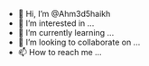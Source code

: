 - 👋 Hi, I’m @Ahm3d5haikh
- 👀 I’m interested in ...
- 🌱 I’m currently learning ...
- 💞️ I’m looking to collaborate on ...
- 📫 How to reach me ...

<!---
Ahm3d5haikh/Ahm3d5haikh is a ✨ special ✨ repository because its `README.md` (this file) appears on your GitHub profile.
You can click the Preview link to take a look at your changes.
--->

